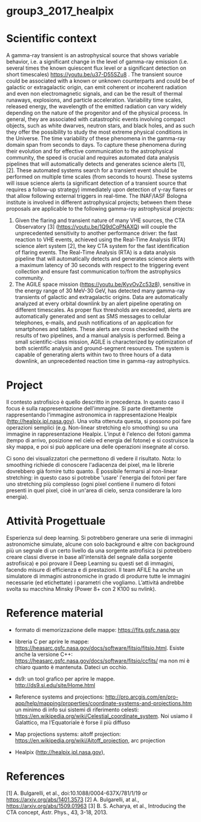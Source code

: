 # group3_2017_healpix

# Scientific context


A gamma-ray transient is an astrophysical source that shows variable behavior, i.e. a significant change in the level of gamma-ray emission (i.e. several times the known quiescent flux level or a significant detection on short timescales) https://youtu.be/u37-D55SZu8 . The transient source could be associated with a known or unknown counterparts and could be of galactic or extragalactic origin, can emit coherent or incoherent radiation and even non electromagnetic signals, and can be the result of thermal runaways, explosions, and particle acceleration. Variability time scales, released energy, the wavelength of the emitted radiation can vary widely depending on the nature of the progenitor and of the physical process. In general, they are associated with catastrophic events involving compact objects, such as white dwarves, neutron stars, and black holes, and as such they offer the possibility to study the most extreme physical conditions in the Universe.
The time variability of these phenomena in the gamma-ray domain span from seconds to days. To capture these phenomena during their evolution and for effective communication to the astrophysical community, the speed is crucial and requires automated data analysis pipelines that will automatically detects and generates science alerts [1], [2]. These automated systems search for a transient event should be performed on multiple time scales (from seconds to hours). These systems will issue science alerts (a significant detection of a transient source that requires a follow-up strategy) immediately upon detection of γ-ray flares or that allow following external triggers in real-time.
The INAF/IASF Bologna institute is involved in different astrophysical projects; between them these proposals are applicable to the following gamma-ray astrophysical projects:
1) Given the flaring and transient nature of many VHE sources, the CTA Observatory [3] (https://youtu.be/1Q9dCqPNAXQ) will couple the unprecedented sensitivity to another performance driver: the fast reaction to VHE events, achieved using the Real-Time Analysis (RTA) science alert system [2], the key CTA system for the fast identification of flaring events. The Real-Time Analysis (RTA) is a data analysis pipeline that will automatically detects and generates science alerts with a maximum latency of 30 seconds with respect to the triggering event collection and ensure fast communication to/from the astrophysics community. 
2) The AGILE space mission (https://youtu.be/KyvOvZc53z8), sensitive in the energy range of 30 MeV-30 GeV, has detected many gamma-ray transients of galactic and extragalactic origins. Data are automatically analyzed at every orbital downlink by an alert pipeline operating on different timescales. As proper flux thresholds are exceeded, alerts are automatically generated and sent as SMS messages to cellular telephones, e-mails, and push notifications of an application for smartphones and tablets. These alerts are cross checked with the results of two pipelines, and a manual analysis is performed. Being a small scientific-class mission, AGILE is characterized by optimization of both scientific analysis and ground-segment resources. The system is capable of generating alerts within two to three hours of a data downlink, an unprecedented reaction time in gamma-ray astrophysics.

# Project

Il contesto astrofisico è quello descritto in precedenza. In questo caso il focus è sulla rappresentazione dell'immagine. Si parte direttamente rappresentando l'immagine astronomica in rappresentazione Healpix (http://healpix.jpl.nasa.gov). Una volta ottenuta questa, si possono poi fare operazioni semplici (e.g. Non-linear stretching e/o smoothing) su una immagine in rappresentazione Healpix. L’input è l'elenco dei fotoni gamma (tempo di arrivo, posizione nel cielo ed energia del fotone) e si costruisce la sky mappa, e poi si può applicare una delle operazioni insegnate al corso. 

Ci sono dei visualizzatori che permettono di vedere il risultato. 
Nota: lo smoothing richiede di conoscere l'adiacenza dei pixel, ma le librerie dovrebbero già fornire tutto quanto. È possibile fermarsi al non-linear stretching: in questo caso si potrebbe 'usare' l'energia dei fotoni per fare uno stretching più complesso (ogni pixel contiene il numero di fotoni presenti in quel pixel, cioè in un'area di cielo, senza considerare la loro energia).

# Attività Progettuale
Esperienza sul deep learning. Si potrebbero generare una serie di immagini astronomiche simulate, alcune con solo background e altre con background più un segnale di un certo livello da una sorgente astrofisica (si potrebbero creare classi diverse in base all'intensità del segnale dalla sorgente astrofisica) e poi provare il Deep Learning su questi set di immagini, facendo misure di efficienza e di prestazioni. Il team AFILE ha anche un simulatore di immagini astronomiche in grado di produrre tutte le immagini necessarie (ed etichettate) i parametri che vogliamo.
L’attivitá andrebbe svolta su macchina Minsky (Power 8+ con 2 K100 su nvlink).

# Reference material
- formato di memorizzazione delle mappe: https://fits.gsfc.nasa.gov
- libreria C per aprire le mappe: https://heasarc.gsfc.nasa.gov/docs/software/fitsio/fitsio.html. Esiste anche la versione C++: https://heasarc.gsfc.nasa.gov/docs/software/fitsio/ccfits/ ma non mi è chiaro quanto è mantenuta. Dateci un occhio.
- ds9: un tool grafico per aprire le mappe. http://ds9.si.edu/site/Home.html

- Reference systems and projections: http://pro.arcgis.com/en/pro-app/help/mapping/properties/coordinate-systems-and-projections.htm
un minimo di info sui sistemi di riferimento celesti: https://en.wikipedia.org/wiki/Celestial_coordinate_system. Noi usiamo il Galattico, ma l’Equatoriale è forse il più diffuso
- Map projections systems: aitoff projection: https://en.wikipedia.org/wiki/Aitoff_projection, arc projection
- Healpix (http://healpix.jpl.nasa.gov),

# References
[1] A. Bulgarelli, et al., doi:10.1088/0004-637X/781/1/19 or https://arxiv.org/abs/1401.3573
[2] A. Bulgarelli, at al., https://arxiv.org/abs/1509.01963
[3] B. S. Acharya, et al., Introducing the CTA concept, Astr. Phys., 43, 3-18, 2013.



